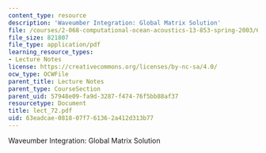 ```yaml
---
content_type: resource
description: 'Waveumber Integration: Global Matrix Solution'
file: /courses/2-068-computational-ocean-acoustics-13-853-spring-2003/63eadcae081807f761362a412d313b77_lect_72.pdf
file_size: 821807
file_type: application/pdf
learning_resource_types:
- Lecture Notes
license: https://creativecommons.org/licenses/by-nc-sa/4.0/
ocw_type: OCWFile
parent_title: Lecture Notes
parent_type: CourseSection
parent_uid: 57948e09-fa9d-3287-f474-76f5bb88af37
resourcetype: Document
title: lect_72.pdf
uid: 63eadcae-0818-07f7-6136-2a412d313b77
---
```

Waveumber Integration: Global Matrix Solution